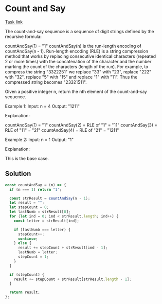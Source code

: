 # Count and Say

[Task link](https://leetcode.com/problems/count-and-say/description/)

The count-and-say sequence is a sequence of digit strings defined by the recursive formula:

countAndSay(1) = "1"
countAndSay(n) is the run-length encoding of countAndSay(n - 1).
Run-length encoding (RLE) is a string compression method that works by replacing consecutive identical characters (repeated 2 or more times) with the concatenation of the character and the number marking the count of the characters (length of the run). For example, to compress the string "3322251" we replace "33" with "23", replace "222" with "32", replace "5" with "15" and replace "1" with "11". Thus the compressed string becomes "23321511".

Given a positive integer n, return the nth element of the count-and-say sequence.

Example 1:
Input: n = 4
Output: "1211"

Explanation:

countAndSay(1) = "1"
countAndSay(2) = RLE of "1" = "11"
countAndSay(3) = RLE of "11" = "21"
countAndSay(4) = RLE of "21" = "1211"

Example 2:
Input: n = 1
Output: "1"

Explanation:

This is the base case.

## Solution

```javascript
const countAndSay = (n) => {
  if (n === 1) return "1";

  const strResult = countAndSay(n - 1);
  let result = "";
  let stepCount = 0;
  let lastNumb = strResult[0];
  for (let ind = 0; ind < strResult.length; ind++) {
    const letter = strResult[ind];

    if (lastNumb === letter) {
      stepCount++;
      continue;
    } else {
      result += stepCount + strResult[ind - 1];
      lastNumb = letter;
      stepCount = 1;
    }
  }

  if (stepCount) {
    result += stepCount + strResult[strResult.length - 1];
  }

  return result;
};
```
